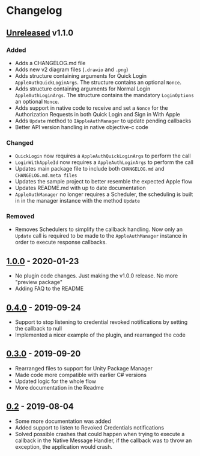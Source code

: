 # Changelog

## [Unreleased] v1.1.0
### Added
- Adds a CHANGELOG.md file
- Adds new v2 diagram files (`.drawio` and `.png`)
- Adds structure containing arguments for Quick Login `AppleAuthQuickLoginArgs`.
The structure contains an optional `Nonce`.
- Adds structure containing arguments for Normal Login `AppleAuthLoginArgs`.
The structure contains the mandatory `LoginOptions` an optional `Nonce`.
- Adds support in native code to receive and set a `Nonce` for
the Authorization Requests in both Quick Login and Sign in With Apple
- Adds `Update` method to `IAppleAuthManager` to update pending callbacks
- Better API version handling in native objective-c code

### Changed
- `QuickLogin` now requires a `AppleAuthQuickLoginArgs` to perform the call
- `LoginWithAppleId` now requires a `AppleAuthLoginArgs` to perform the call
- Updates main package file to include both `CHANGELOG.md` and `CHANGELOG.md.meta files`
- Updates the sample project to better resemble the expected Apple flow
- Updates README.md with up to date documentation
- `AppleAuthManager` no longer requires a Scheduler, the scheduling is built in
in the manager instance with the method `Update`

### Removed
- Removes Schedulers to simplify the callback handling. Now only an `Update`
call is required to be made to the `AppleAuthManager` instance in order to execute response callbacks.

## [1.0.0] - 2020-01-23
- No plugin code changes. Just making the v1.0.0 release. No more "preview package"
- Adding FAQ to the README

## [0.4.0] - 2019-09-24
- Support to stop listening to credential revoked notifications by setting the callback to null
- Implemented a nicer example of the plugin, and rearranged the code

## [0.3.0] - 2019-09-20
- Rearranged files to support for Unity Package Manager
- Made code more compatible with earlier C# versions
- Updated logic for the whole flow
- More documentation in the Readme

## [0.2] - 2019-08-04
- Some more documentation was added
- Added support to listen to Revoked Credentials notifications
- Solved possible crashes that could happen when trying to execute a callback in the Native Message Handler, if the callback was to throw an exception, the application would crash.

[Unreleased]: https://github.com/lupidan/apple-signin-unity/compare/v1.0.0...HEAD
[1.0.0]: https://github.com/lupidan/apple-signin-unity/compare/v0.4.0...v1.0.0
[0.4.0]: https://github.com/lupidan/apple-signin-unity/compare/0.3.0...v0.4.0
[0.3.0]: https://github.com/lupidan/apple-signin-unity/compare/0.2...0.3.0
[0.2]: https://github.com/lupidan/apple-signin-unity/releases/tag/0.2
